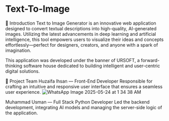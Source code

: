# Text-To-Image
🌟 Introduction
Text to Image Generator is an innovative web application designed to convert textual descriptions into high-quality, AI-generated images. Utilizing the latest advancements in deep learning and artificial intelligence, this tool empowers users to visualize their ideas and concepts effortlessly—perfect for designers, creators, and anyone with a spark of imagination.

This application was developed under the banner of URSOFT, a forward-thinking software house dedicated to building intelligent and user-centric digital solutions.

👥 Project Team
Huzaifa Ihsan — Front-End Developer
Responsible for crafting an intuitive and responsive user interface that ensures a seamless user experience.
![WhatsApp Image 2025-05-24 at 1 34 38 AM](https://github.com/user-attachments/assets/448fb753-8d8f-4d1b-a41e-ea0373f3e045)

Muhammad Usman — Full Stack Python Developer
Led the backend development, integrating AI models and managing the server-side logic of the application.

